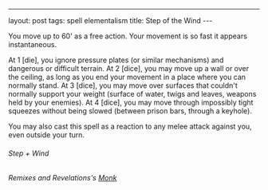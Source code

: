 ---
layout: post
tags: spell elementalism
title: Step of the Wind
--- 

You move up to 60' as a free action. Your movement is so fast it appears instantaneous.

At 1 [die], you ignore pressure plates (or similar mechanisms) and dangerous or difficult terrain. At 2 [dice], you may move up a wall or over the ceiling, as long as you end your movement in a place where you can normally stand. At 3 [dice], you may move over surfaces that couldn't normally support your weight (surface of water, twigs and leaves, weapons held by your enemies). At 4 [dice], you may move through impossibly tight squeezes without being slowed (between prison bars, through a keyhole).

You may also cast this spell as a reaction to any melee attack against you, even outside your turn.

###### *Step + Wind*

###### Remixes and Revelations's [Monk](http://www.remixesandrevelations.com/2019/01/osr-monk.html)
